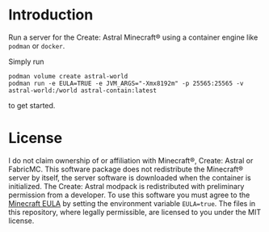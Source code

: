 # Introduction
Run a server for the Create: Astral Minecraft® using a container engine like `podman` or `docker`.

Simply run 
```
podman volume create astral-world
podman run -e EULA=TRUE -e JVM_ARGS="-Xmx8192m" -p 25565:25565 -v astral-world:/world astral-contain:latest
```
to get started.


# License
I do not claim ownership of or affiliation with Minecraft®,  Create: Astral or FabricMC.
This software package does not redistribute the Minecraft® server by itself, the server software is downloaded
when the container is initialized. The Create: Astral modpack is redistributed with preliminary permission from a developer.
To use this software you must agree to the [Minecraft EULA](https://www.minecraft.net/en-us/eula) by setting the environment variable `EULA=true`.
The files in this repository, where legally permissible, are licensed to you under the MIT license.

